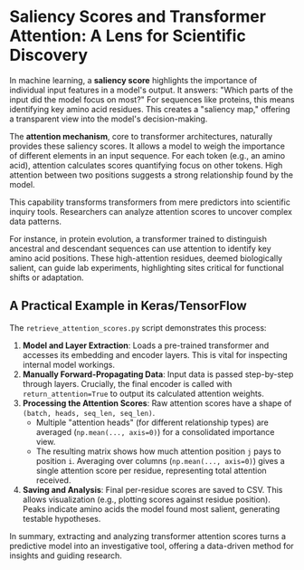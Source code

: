 # Saliency Scores and Transformer Attention: A Lens for Scientific Discovery

In machine learning, a **saliency score** highlights the importance of individual input features in a model's output. It answers: "Which parts of the input did the model focus on most?" For sequences like proteins, this means identifying key amino acid residues. This creates a "saliency map," offering a transparent view into the model's decision-making.

The **attention mechanism**, core to transformer architectures, naturally provides these saliency scores. It allows a model to weigh the importance of different elements in an input sequence. For each token (e.g., an amino acid), attention calculates scores quantifying focus on other tokens. High attention between two positions suggests a strong relationship found by the model.

This capability transforms transformers from mere predictors into scientific inquiry tools. Researchers can analyze attention scores to uncover complex data patterns.

For instance, in protein evolution, a transformer trained to distinguish ancestral and descendant sequences can use attention to identify key amino acid positions. These high-attention residues, deemed biologically salient, can guide lab experiments, highlighting sites critical for functional shifts or adaptation.

## A Practical Example in Keras/TensorFlow

The `retrieve_attention_scores.py` script demonstrates this process:

1.  **Model and Layer Extraction**: Loads a pre-trained transformer and accesses its embedding and encoder layers. This is vital for inspecting internal model workings.
2.  **Manually Forward-Propagating Data**: Input data is passed step-by-step through layers. Crucially, the final encoder is called with `return_attention=True` to output its calculated attention weights.
3.  **Processing the Attention Scores**: Raw attention scores have a shape of `(batch, heads, seq_len, seq_len)`.
    *   Multiple "attention heads" (for different relationship types) are averaged (`np.mean(..., axis=0)`) for a consolidated importance view.
    *   The resulting matrix shows how much attention position `j` pays to position `i`. Averaging over columns (`np.mean(..., axis=0)`) gives a single attention score per residue, representing total attention received.
4.  **Saving and Analysis**: Final per-residue scores are saved to CSV. This allows visualization (e.g., plotting scores against residue position). Peaks indicate amino acids the model found most salient, generating testable hypotheses.

In summary, extracting and analyzing transformer attention scores turns a predictive model into an investigative tool, offering a data-driven method for insights and guiding research.
